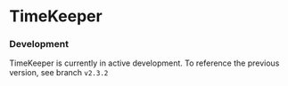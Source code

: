 # TimeKeeper

### Development
TimeKeeper is currently in active development. To reference the previous version, see branch `v2.3.2`